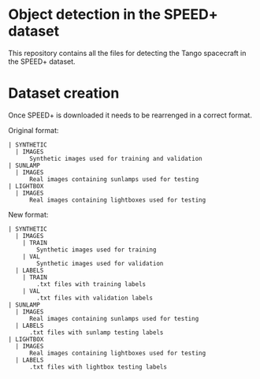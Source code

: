 # Object detection in the SPEED+ dataset

This repository contains all the files for detecting the Tango spacecraft in the SPEED+ dataset.

# Dataset creation

Once SPEED+ is downloaded it needs to be rearrenged in a correct format.

Original format:
```
| SYNTHETIC
  | IMAGES
      Synthetic images used for training and validation
| SUNLAMP
  | IMAGES
      Real images containing sunlamps used for testing
| LIGHTBOX
  | IMAGES
      Real images containing lightboxes used for testing
```

New format:
```
| SYNTHETIC
  | IMAGES
    | TRAIN
        Synthetic images used for training
    | VAL
        Synthetic images used for validation
  | LABELS
    | TRAIN
        .txt files with training labels
    | VAL
        .txt files with validation labels
| SUNLAMP
  | IMAGES
      Real images containing sunlamps used for testing
  | LABELS
      .txt files with sunlamp testing labels
| LIGHTBOX
  | IMAGES
      Real images containing lightboxes used for testing
  | LABELS
      .txt files with lightbox testing labels
```
